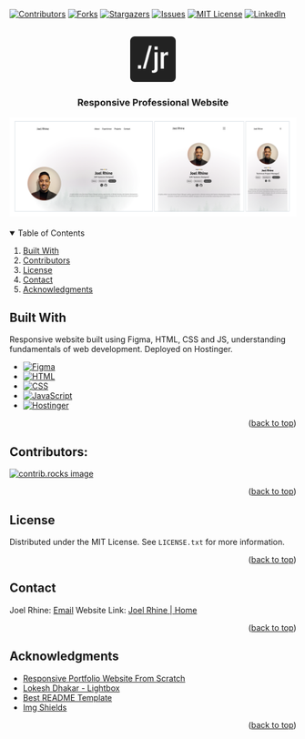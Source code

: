 <!-- PROJECT SHIELDS -->
[![Contributors][contributors-shield]][contributors-url]
[![Forks][forks-shield]][forks-url]
[![Stargazers][stars-shield]][stars-url]
[![Issues][issues-shield]][issues-url]
[![MIT License][license-shield]][license-url]
[![LinkedIn][linkedin-shield]][linkedin-url]

<br />

<div align="center">
  <a href="https://joelrhine.tech">
    <img src="assets/android-chrome-192x192.png" alt="Logo" width="80" height="80">
  </a>
  <h3 align = "center"> Responsive Professional Website</h3>
  <div class = "image-row">
    <img src="assets/readme-imgs/responsive.png" alt="Desktop">
  </div>
</div>
<br />


<!-- TABLE OF CONTENTS -->
<details open>
  <summary>Table of Contents</summary>
  <ol>
    <li><a href="#built-with">Built With</a></li>
    <li><a href="#contributors">Contributors</a></li>
    <li><a href="#license">License</a></li>
    <li><a href="#contact">Contact</a></li>
    <li><a href="#acknowledgments">Acknowledgments</a></li>
  </ol>
</details>


## Built With
Responsive website built using Figma, HTML, CSS and JS, understanding fundamentals of web development. Deployed on Hostinger. 

* [![Figma][Figma]][Figma-url]
* [![HTML][HTML]][HTML-url]
* [![CSS][CSS]][CSS-url]
* [![JavaScript][JavaScript]][JavaScript-url]
* [![Hostinger][Hostinger]][Hostinger-url]

<p align="right">(<a href="#readme-top">back to top</a>)</p>

## Contributors:

<a href="https://github.com/rhinejoel/portfolio/graphs/contributors">
  <img src="https://contrib.rocks/image?repo=rhinejoel/portfolio" alt="contrib.rocks image" />
</a>

<p align="right">(<a href="#readme-top">back to top</a>)</p>

<!-- LICENSE -->
## License

Distributed under the MIT License. See `LICENSE.txt` for more information.

<p align="right">(<a href="#readme-top">back to top</a>)</p>

<!-- CONTACT -->
## Contact

Joel Rhine: [Email](mailto:joelrhine7@gmail.com)
Website Link: [Joel Rhine | Home](https://joelrhine.tech)

<p align="right">(<a href="#readme-top">back to top</a>)</p>

<!-- ACKNOWLEDGMENTS -->
## Acknowledgments

* [Responsive Portfolio Website From Scratch](https://www.youtube.com/watch?v=ldwlOzRvYOU)
* [Lokesh Dhakar - Lightbox](https://lokeshdhakar.com/projects/lightbox2/)
* [Best README Template](https://github.com/othneildrew/Best-README-Template)
* [Img Shields](https://shields.io)

<p align="right">(<a href="#readme-top">back to top</a>)</p>
    

<!-- MARKDOWN LINKS & IMAGES -->
<!-- https://www.markdownguide.org/basic-syntax/#reference-style-links -->
[contributors-shield]: https://img.shields.io/github/contributors/rhinejoel/portfolio.svg?style=for-the-badge
[contributors-url]: https://github.com/rhinejoel/portfolio/graphs/contributors
[forks-shield]: https://img.shields.io/github/forks/rhinejoel/portfolio.svg?style=for-the-badge
[forks-url]: https://github.com/rhinejoel/portfolio/network/members
[stars-shield]: https://img.shields.io/github/stars/rhinejoel/portfolio.svg?style=for-the-badge
[stars-url]: https://github.com/rhinejoel/portfolio/stargazers
[issues-shield]: https://img.shields.io/github/issues/rhinejoel/portfolio.svg?style=for-the-badge
[issues-url]: https://github.com/rhinejoel/portfolio/issues
[license-shield]: https://img.shields.io/github/license/rhinejoel/portfolio.svg?style=for-the-badge
[license-url]: https://github.com/othneildrew/Best-README-Template/blob/master/LICENSE.txt
[linkedin-shield]: https://img.shields.io/badge/-LinkedIn-black.svg?style=for-the-badge&logo=linkedin&colorB=555
[linkedin-url]: https://linkedin.com/in/joel-rhine

[Figma]: https://img.shields.io/badge/figma-D93BDB?style=for-the-badge&logo=host&logoColor=white
[Figma-url]: https://www.figma.com
[HTML]: https://img.shields.io/badge/html5-DE6952?style=for-the-badge&logo=html5&logoColor=white
[HTML-url]: https://developer.mozilla.org/en-US/docs/Web/HTML
[CSS]: https://img.shields.io/badge/css3-4E6CF5?style=for-the-badge&logo=css3&logoColor=4FC08D
[CSS-url]: https://developer.mozilla.org/en-US/docs/Web/CSS
[JavaScript]: https://img.shields.io/badge/JavaScript-000000?style=for-the-badge&logo=javascript&logoColor=61DAFB
[JavaScript-url]: https://developer.mozilla.org/en-US/docs/Web/JavaScript
[Hostinger]: https://img.shields.io/badge/hostinger-232267?style=for-the-badge&logo=hostinger&logoColor=61DAFB
[Hostinger-url]: https://developer.mozilla.org/en-US/docs/Web/JavaScript
